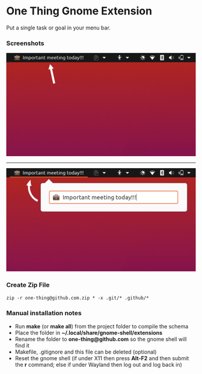 # One Thing Gnome Extension

Put a single task or goal in your menu bar.

### Screenshots

![One Thing at Panel](./.github/screenshots/one-thing_2.png)

---

![One Thing at Panel with editor](./.github/screenshots/one-thing_1.png)

### Create Zip File

```
zip -r one-thing@github.com.zip * -x .git/* .github/*
```

### Manual installation notes

- Run **make** (or **make all**) from the project folder to compile the schema
- Place the folder in **~/.local/share/gnome-shell/extensions**
- Rename the folder to **one-thing<span>@</span>github.com** so the gnome
  shell will find it
- Makefile, .gitignore and this file can be deleted (optional)
- Reset the gnome shell (if under X11 then press **Alt-F2** and then submit the
  **r** command; else if under Wayland then log out and log back in)

